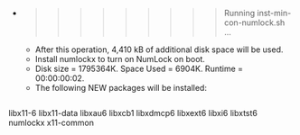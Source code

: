 * >>>>>>>>> Running inst-min-con-numlock.sh ...
  * After this operation, 4,410 kB of additional disk space will be used.
  * Install numlockx to turn on NumLock on boot.
  * Disk size = 1795364K. Space Used = 6904K. Runtime = 00:00:00:02.
  * The following NEW packages will be installed:
  ```bash
libx11-6 libx11-data libxau6 libxcb1 libxdmcp6
libxext6 libxi6 libxtst6 numlockx x11-common
  ```
